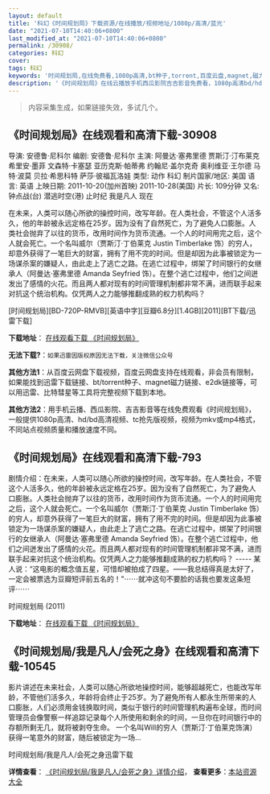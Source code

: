 ```yaml
---
layout: default
title: '科幻《时间规划局》下载资源/在线播放/视频地址/1080p/高清/蓝光'
date: "2021-07-10T14:40:06+0800"
last_modified_at: "2021-07-10T14:40:06+0800"
permalink: /30908/
categories: 科幻
cover:
tags: 科幻
keywords: '时间规划局,在线免费看,1080p高清,bt种子,torrent,百度云盘,magnet,磁力链,迅雷下载资源'
description: '《时间规划局》在线云播放手机西瓜影院吉吉影音免费看，1080p高清bd/hd未删减完整版和tc抢先枪版，mkv/mp4格式，附带bt/torrent种子、magnet/磁力链、百度云盘、网盘资源迅雷下载链接'
---
```


>内容采集生成，如果链接失效，多试几个。


## 《时间规划局》在线观看和高清下载-30908

导演: 安德鲁·尼科尔 编剧: 安德鲁·尼科尔 主演: 阿曼达·塞弗里德 贾斯汀·汀布莱克 希里安·墨菲 文森特·卡塞瑟 亚历克斯·帕蒂弗 约翰尼·盖尔克奇 奥利维亚·王尔德 马特·波莫 贝拉·希思科特 萨莎·彼福瓦洛娃 类型: 动作 科幻 制片国家/地区: 美国 语言: 英语 上映日期: 2011-10-20(加州首映) 2011-10-28(美国) 片长: 109分钟 又名: 钟点战(台) 潜逃时空(港) 止时纪 我是凡人 现在

在未来，人类可以随心所欲的操控时间，改写年龄。在人类社会，不管这个人活多久，他的年龄被永远定格在25岁。因为没有了自然死亡，为了避免人口膨胀。人类社会抛弃了以往的货币，改用时间作为货币流通。一个人的时间用完之后，这个人就会死亡。一个名叫威尔（贾斯汀·丁伯莱克 Justin Timberlake 饰）的穷人，却意外获得了一笔巨大的财富，拥有了用不完的时间。但是却因为此事被锁定为一场谋杀案的嫌疑人，由此走上了逃亡之路。在逃亡过程中，绑架了时间银行的女继承人（阿曼达·塞弗里德 Amanda Seyfried 饰）。在整个逃亡过程中，他们之间迸发出了感情的火花。而且两人都对现有的时间管理机制都非常不满，进而联手起来对抗这个统治机构。仅凭两人之力能够推翻成熟的权力机构吗？


[时间规划局][BD-720P-RMVB][英语中字][豆瓣6.8分][1.4GB][2011][BT下载/迅雷下载]

**下载地址**： [在线观看下载 《时间规划局》](https://www.btdx8.com/torrent/in_time_2011.html) 


**无法下载?**：`如果迅雷因版权原因无法下载，关注微信公众号 `

**其他方法1**：从百度云网盘下载视频，百度云网盘支持在线观看，非会员有限制，如果能找到迅雷下载链接、bt/torrent种子、magnet磁力链接、e2dk链接等，可以用迅雷、比特彗星等工具将完整视频下载到本地。

**其他方法2**：用手机云播、西瓜影院、吉吉影音等在线免费观看《时间规划局》，一般提供1080p高清、hd/bd高清视频、tc抢先版视频，视频为mkv或mp4格式，不同站点视频质量和播放速度不同。


## 《时间规划局》在线观看和高清下载-793

剧情介绍：在未来，人类可以随心所欲的操控时间，改写年龄。在人类社会，不管这个人活多久，他的年龄被永远定格在25岁。因为没有了自然死亡，为了避免人口膨胀。人类社会抛弃了以往的货币，改用时间作为货币流通。一个人的时间用完之后，这个人就会死亡。一个名叫威尔（贾斯汀·丁伯莱克 Justin Timberlake 饰）的穷人，却意外获得了一笔巨大的财富，拥有了用不完的时间。但是却因为此事被锁定为一场谋杀案的嫌疑人，由此走上了逃亡之路。在逃亡过程中，绑架了时间银行的女继承人（阿曼达·塞弗里德 Amanda Seyfried 饰）。在整个逃亡过程中，他们之间迸发出了感情的火花。而且两人都对现有的时间管理机制都非常不满，进而联手起来对抗这个统治机构。仅凭两人之力能够推翻成熟的权力机构吗？ ----- 某人说：“这电影的概念值五星，可惜却被拍成了四星。——我总结得真是太好了，一定会被票选为豆瓣短评前五名的！”⋯⋯就冲这句不要脸的话我也要发这条短评⋯⋯


时间规划局 (2011)

**下载地址**： [在线观看下载 《时间规划局》](https://www.btbtdy.me/btdy/dy5618.html) 


## 《时间规划局/我是凡人/会死之身》在线观看和高清下载-10545

影片讲述在未来社会，人类可以随心所欲地操控时间，能够超越死亡，也能改写年龄，不管他们活多久，年龄将会终止于25岁。为了避免所有人都永生所带来的人口膨胀，人们必须用金钱换取时间，类似于银行的时间管理机构遍布全球，而时间管理员会像警察一样追踪记录每个人所使用和剩余的时间，一旦你在时间银行中的存额所剩无几，就将被剥夺生命。 一个名叫Will的穷人（贾斯汀·丁伯莱克饰演）获得一笔意外的财富，随后被锁定为一场...


时间规划局/我是凡人/会死之身迅雷下载

**详情查看**： [《时间规划局/我是凡人/会死之身》详情介绍](/movie/10545/)， **查看更多**：[本站资源大全](/movie/t/all/)

